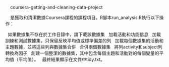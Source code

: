    
     coursera-getting-and-cleaning-data-project
   
     是獲取和清潔數據Coursera課程的課程項目。R腳本run_analysis.R執行以下操作：


    如果數據集不存在於工作目錄中，請下載該數據集 
    加載活動和功能信息
    加載訓練和測試數據集，只保留反映平均值或標準偏差的列
    加載每個數據集的活動和主題數據，並將這些列與數據集合併
    合併兩個數據集
    將列activity和subject列轉換為因子
    創建一個整潔的數據集，其中包含每個主題和活動對的每個變量的平均值（平均值）。
    最終結果顯示在文件中tidy.txt。
